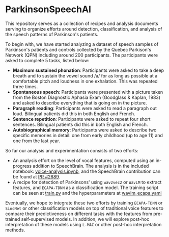# ParkinsonSpeechAI

This repository serves as a collection of recipes and analysis documents serving to organize efforts around detection, classification, and analysis of the speech patterns of Parkinson's patients.

To begin with, we have started analyzing a dataset of speech samples of Parkinson's patients and controls collected by the Quebec Parkison's Network (QPN) including around 200 participants. The participants were asked to complete 5 tasks, listed below:

* **Maximum sustained phonation**: Participants were asked to take a deep breath and to sustain the vowel sound /a/ for as long as possible at a comfortable pitch and loudness in one exhalation. This was repeated three times.
* **Spontaneous speech**: Participants were presented with a picture taken from the Boston Diagnostic Aphasia Exam (Goodglass & Kaplan, 1983) and asked to describe everything that is going on in the picture.
* **Paragraph reading**: Participants were asked to read a paragraph out loud. Bilingual patients did this in both English and French.
* **Sentence repetition**: Participants were asked to repeat four short sentences. Bilingual patients did this in both English and French.
* **Autobiographical memory**: Participants were asked to describe two specific memories in detail: one from early childhood (up to age 11) and one from the last year.

So far our analysis and experimentation consists of two efforts:

* An analysis effort on the level of vocal features, computed using an in-progress addition to SpeechBrain. The analysis is in the included notebook: [voice-analysis.ipynb](voice-analysis.ipynb), and the SpeechBrain contribution can be found at [PR #2689](https://github.com/speechbrain/speechbrain/pull/2689). 
* A recipe for detection of Parkinsons' using `wav2vec2` or `WavLM` to extract features, and `ECAPA-TDNN` as a classification model. The training script can be seen at [train.py](recipes/QPN/detection/train.py) and the hyperparameters at [wavlm_ecapa.yaml](recipes/QPN/detection/hparams/wavlm_ecapa.yaml)

Eventually, we hope to integrate these two efforts by training `ECAPA-TDNN` or `SincNet` or other classification models on top of traditional voice features to compare their predictiveness on different tasks with the features from pre-trained self-supervised models. In addition, we will explore post-hoc interpretation of these models using `L-MAC` or other post-hoc interpretation methods.

